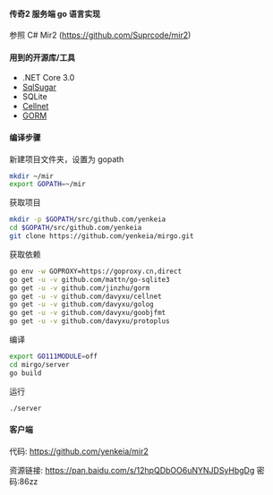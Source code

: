#### 传奇2 服务端 go 语言实现
参照 C# Mir2 (https://github.com/Suprcode/mir2)

#### 用到的开源库/工具
- .NET Core 3.0
- [SqlSugar](https://github.com/sunkaixuan/SqlSugar)
- SQLite
- [Cellnet](https://github.com/davyxu/cellnet)
- [GORM](https://github.com/jinzhu/gorm)

#### 编译步骤
新建项目文件夹，设置为 gopath
```bash
mkdir ~/mir
export GOPATH=~/mir
```
获取项目
```bash
mkdir -p $GOPATH/src/github.com/yenkeia
cd $GOPATH/src/github.com/yenkeia
git clone https://github.com/yenkeia/mirgo.git
```
获取依赖
```bash
go env -w GOPROXY=https://goproxy.cn,direct
go get -u -v github.com/mattn/go-sqlite3
go get -u -v github.com/jinzhu/gorm
go get -u -v github.com/davyxu/cellnet
go get -u -v github.com/davyxu/golog
go get -u -v github.com/davyxu/goobjfmt
go get -u -v github.com/davyxu/protoplus
```
编译
```bash
export GO111MODULE=off
cd mirgo/server
go build
```
运行
```bash
./server
```

#### 客户端
代码: https://github.com/yenkeia/mir2

资源链接: https://pan.baidu.com/s/12hpQDbOO6uNYNJDSyHbgDg  密码:86zz